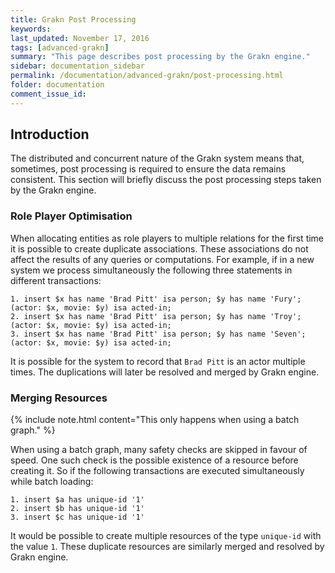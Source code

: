 ```yaml
---
title: Grakn Post Processing  
keywords: 
last_updated: November 17, 2016
tags: [advanced-grakn]
summary: "This page describes post processing by the Grakn engine."
sidebar: documentation_sidebar
permalink: /documentation/advanced-grakn/post-processing.html
folder: documentation
comment_issue_id: 
---
```



## Introduction

The distributed and concurrent nature of the Grakn system means that, sometimes, post processing is required to ensure the data remains consistent. This section will briefly discuss the post processing steps taken by the Grakn engine.

### Role Player Optimisation 

When allocating entities as role players to multiple relations for the first time it is possible to create duplicate associations. These associations do not affect the results of any queries or computations. For example, if in a new system we process simultaneously the following three statements in different transactions:    

```
1. insert $x has name 'Brad Pitt' isa person; $y has name 'Fury'; (actor: $x, movie: $y) isa acted-in;
2. insert $x has name 'Brad Pitt' isa person; $y has name 'Troy'; (actor: $x, movie: $y) isa acted-in;
3. insert $x has name 'Brad Pitt' isa person; $y has name 'Seven'; (actor: $x, movie: $y) isa acted-in;
```

It is possible for the system to record that `Brad Pitt` is an actor multiple times. The duplications will later be resolved and merged by Grakn engine.

### Merging Resources

{% include note.html content="This only happens when using a batch graph." %}

When using a batch graph, many safety checks are skipped in favour of speed. One such check is the possible existence of a resource before creating it. So if the following transactions are executed simultaneously while batch loading: 

```
1. insert $a has unique-id '1'
2. insert $b has unique-id '1'
3. insert $c has unique-id '1'
```

It would be possible to create multiple resources of the type `unique-id` with the value `1`. These duplicate resources are similarly merged and resolved by Grakn engine.

